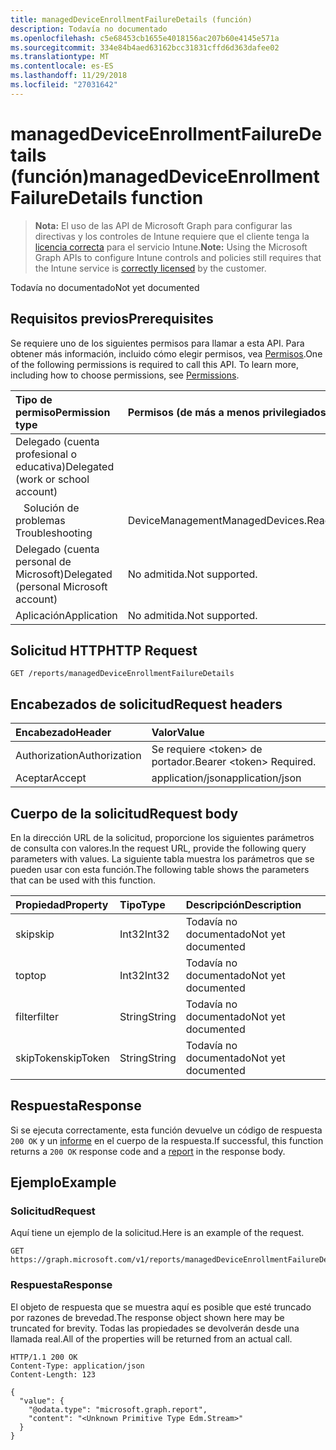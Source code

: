 ```yaml
---
title: managedDeviceEnrollmentFailureDetails (función)
description: Todavía no documentado
ms.openlocfilehash: c5e68453cb1655e4018156ac207b60e4145e571a
ms.sourcegitcommit: 334e84b4aed63162bcc31831cffd6d363dafee02
ms.translationtype: MT
ms.contentlocale: es-ES
ms.lasthandoff: 11/29/2018
ms.locfileid: "27031642"
---
```

# <a name="manageddeviceenrollmentfailuredetails-function"></a><span data-ttu-id="94796-103">managedDeviceEnrollmentFailureDetails (función)</span><span class="sxs-lookup"><span data-stu-id="94796-103">managedDeviceEnrollmentFailureDetails function</span></span>

> <span data-ttu-id="94796-104">**Nota:** El uso de las API de Microsoft Graph para configurar las directivas y los controles de Intune requiere que el cliente tenga la [licencia correcta](https://go.microsoft.com/fwlink/?linkid=839381) para el servicio Intune.</span><span class="sxs-lookup"><span data-stu-id="94796-104">**Note:** Using the Microsoft Graph APIs to configure Intune controls and policies still requires that the Intune service is [correctly licensed](https://go.microsoft.com/fwlink/?linkid=839381) by the customer.</span></span>

<span data-ttu-id="94796-105">Todavía no documentado</span><span class="sxs-lookup"><span data-stu-id="94796-105">Not yet documented</span></span>
## <a name="prerequisites"></a><span data-ttu-id="94796-106">Requisitos previos</span><span class="sxs-lookup"><span data-stu-id="94796-106">Prerequisites</span></span>
<span data-ttu-id="94796-p101">Se requiere uno de los siguientes permisos para llamar a esta API. Para obtener más información, incluido cómo elegir permisos, vea [Permisos](/graph/permissions-reference).</span><span class="sxs-lookup"><span data-stu-id="94796-p101">One of the following permissions is required to call this API. To learn more, including how to choose permissions, see [Permissions](/graph/permissions-reference).</span></span>

|<span data-ttu-id="94796-109">Tipo de permiso</span><span class="sxs-lookup"><span data-stu-id="94796-109">Permission type</span></span>|<span data-ttu-id="94796-110">Permisos (de más a menos privilegiados)</span><span class="sxs-lookup"><span data-stu-id="94796-110">Permissions (from most to least privileged)</span></span>|
|:---|:---|
|<span data-ttu-id="94796-111">Delegado (cuenta profesional o educativa)</span><span class="sxs-lookup"><span data-stu-id="94796-111">Delegated (work or school account)</span></span>||
| <span data-ttu-id="94796-112">&nbsp;&nbsp; Solución de problemas</span><span class="sxs-lookup"><span data-stu-id="94796-112">&nbsp; &nbsp; Troubleshooting</span></span> | <span data-ttu-id="94796-113">DeviceManagementManagedDevices.ReadWrite.All</span><span class="sxs-lookup"><span data-stu-id="94796-113">DeviceManagementManagedDevices.ReadWrite.All</span></span>|
|<span data-ttu-id="94796-114">Delegado (cuenta personal de Microsoft)</span><span class="sxs-lookup"><span data-stu-id="94796-114">Delegated (personal Microsoft account)</span></span>|<span data-ttu-id="94796-115">No admitida.</span><span class="sxs-lookup"><span data-stu-id="94796-115">Not supported.</span></span>|
|<span data-ttu-id="94796-116">Aplicación</span><span class="sxs-lookup"><span data-stu-id="94796-116">Application</span></span>|<span data-ttu-id="94796-117">No admitida.</span><span class="sxs-lookup"><span data-stu-id="94796-117">Not supported.</span></span>|

## <a name="http-request"></a><span data-ttu-id="94796-118">Solicitud HTTP</span><span class="sxs-lookup"><span data-stu-id="94796-118">HTTP Request</span></span>
<!-- {
  "blockType": "ignored"
}
-->
``` http
GET /reports/managedDeviceEnrollmentFailureDetails
```

## <a name="request-headers"></a><span data-ttu-id="94796-119">Encabezados de solicitud</span><span class="sxs-lookup"><span data-stu-id="94796-119">Request headers</span></span>
|<span data-ttu-id="94796-120">Encabezado</span><span class="sxs-lookup"><span data-stu-id="94796-120">Header</span></span>|<span data-ttu-id="94796-121">Valor</span><span class="sxs-lookup"><span data-stu-id="94796-121">Value</span></span>|
|:---|:---|
|<span data-ttu-id="94796-122">Authorization</span><span class="sxs-lookup"><span data-stu-id="94796-122">Authorization</span></span>|<span data-ttu-id="94796-123">Se requiere &lt;token&gt; de portador.</span><span class="sxs-lookup"><span data-stu-id="94796-123">Bearer &lt;token&gt; Required.</span></span>|
|<span data-ttu-id="94796-124">Aceptar</span><span class="sxs-lookup"><span data-stu-id="94796-124">Accept</span></span>|<span data-ttu-id="94796-125">application/json</span><span class="sxs-lookup"><span data-stu-id="94796-125">application/json</span></span>|

## <a name="request-body"></a><span data-ttu-id="94796-126">Cuerpo de la solicitud</span><span class="sxs-lookup"><span data-stu-id="94796-126">Request body</span></span>
<span data-ttu-id="94796-127">En la dirección URL de la solicitud, proporcione los siguientes parámetros de consulta con valores.</span><span class="sxs-lookup"><span data-stu-id="94796-127">In the request URL, provide the following query parameters with values.</span></span>
<span data-ttu-id="94796-128">La siguiente tabla muestra los parámetros que se pueden usar con esta función.</span><span class="sxs-lookup"><span data-stu-id="94796-128">The following table shows the parameters that can be used with this function.</span></span>

|<span data-ttu-id="94796-129">Propiedad</span><span class="sxs-lookup"><span data-stu-id="94796-129">Property</span></span>|<span data-ttu-id="94796-130">Tipo</span><span class="sxs-lookup"><span data-stu-id="94796-130">Type</span></span>|<span data-ttu-id="94796-131">Descripción</span><span class="sxs-lookup"><span data-stu-id="94796-131">Description</span></span>|
|:---|:---|:---|
|<span data-ttu-id="94796-132">skip</span><span class="sxs-lookup"><span data-stu-id="94796-132">skip</span></span>|<span data-ttu-id="94796-133">Int32</span><span class="sxs-lookup"><span data-stu-id="94796-133">Int32</span></span>|<span data-ttu-id="94796-134">Todavía no documentado</span><span class="sxs-lookup"><span data-stu-id="94796-134">Not yet documented</span></span>|
|<span data-ttu-id="94796-135">top</span><span class="sxs-lookup"><span data-stu-id="94796-135">top</span></span>|<span data-ttu-id="94796-136">Int32</span><span class="sxs-lookup"><span data-stu-id="94796-136">Int32</span></span>|<span data-ttu-id="94796-137">Todavía no documentado</span><span class="sxs-lookup"><span data-stu-id="94796-137">Not yet documented</span></span>|
|<span data-ttu-id="94796-138">filter</span><span class="sxs-lookup"><span data-stu-id="94796-138">filter</span></span>|<span data-ttu-id="94796-139">String</span><span class="sxs-lookup"><span data-stu-id="94796-139">String</span></span>|<span data-ttu-id="94796-140">Todavía no documentado</span><span class="sxs-lookup"><span data-stu-id="94796-140">Not yet documented</span></span>|
|<span data-ttu-id="94796-141">skipToken</span><span class="sxs-lookup"><span data-stu-id="94796-141">skipToken</span></span>|<span data-ttu-id="94796-142">String</span><span class="sxs-lookup"><span data-stu-id="94796-142">String</span></span>|<span data-ttu-id="94796-143">Todavía no documentado</span><span class="sxs-lookup"><span data-stu-id="94796-143">Not yet documented</span></span>|



## <a name="response"></a><span data-ttu-id="94796-144">Respuesta</span><span class="sxs-lookup"><span data-stu-id="94796-144">Response</span></span>
<span data-ttu-id="94796-145">Si se ejecuta correctamente, esta función devuelve un código de respuesta `200 OK` y un [informe](../resources/intune-shared-report.md) en el cuerpo de la respuesta.</span><span class="sxs-lookup"><span data-stu-id="94796-145">If successful, this function returns a `200 OK` response code and a [report](../resources/intune-shared-report.md) in the response body.</span></span>

## <a name="example"></a><span data-ttu-id="94796-146">Ejemplo</span><span class="sxs-lookup"><span data-stu-id="94796-146">Example</span></span>
### <a name="request"></a><span data-ttu-id="94796-147">Solicitud</span><span class="sxs-lookup"><span data-stu-id="94796-147">Request</span></span>
<span data-ttu-id="94796-148">Aquí tiene un ejemplo de la solicitud.</span><span class="sxs-lookup"><span data-stu-id="94796-148">Here is an example of the request.</span></span>
``` http
GET https://graph.microsoft.com/v1/reports/managedDeviceEnrollmentFailureDetails(skip=4,top=3,filter='parameterValue',skipToken='parameterValue')
```

### <a name="response"></a><span data-ttu-id="94796-149">Respuesta</span><span class="sxs-lookup"><span data-stu-id="94796-149">Response</span></span>
<span data-ttu-id="94796-150">El objeto de respuesta que se muestra aquí es posible que esté truncado por razones de brevedad.</span><span class="sxs-lookup"><span data-stu-id="94796-150">The response object shown here may be truncated for brevity.</span></span> <span data-ttu-id="94796-151">Todas las propiedades se devolverán desde una llamada real.</span><span class="sxs-lookup"><span data-stu-id="94796-151">All of the properties will be returned from an actual call.</span></span>

``` http
HTTP/1.1 200 OK
Content-Type: application/json
Content-Length: 123

{
  "value": {
    "@odata.type": "microsoft.graph.report",
    "content": "<Unknown Primitive Type Edm.Stream>"
  }
}
```





